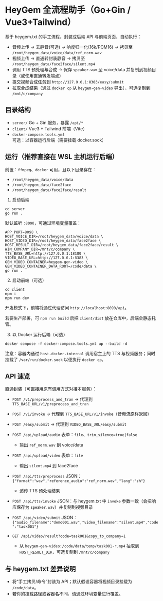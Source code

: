 # HeyGem 全流程助手（Go+Gin / Vue3+Tailwind）

基于 heygem.txt 的手工流程，封装成后端 API 与前端页面，自动执行：

- 音频上传 -> 去静音(可选) -> 响度归一化(16k/PCM16) -> 拷贝至 `/root/heygem_data/voice/data/ref_norm.wav`
- 视频上传 -> 直通转封装静音 -> 拷贝至 `/root/heygem_data/face2face/silent.mp4`
- 调用 TTS 预处理与合成 -> 保存 `speaker.wav` 至 voice/data 并复制到视频目录（或使用直通转发端点）
- 提交视频合成任务到 `http://127.0.0.1:8383/easy/submit`
- 拉取合成结果（通过 `docker cp` 从 `heygem-gen-video` 导出），可选复制到 `/mnt/c/company`

## 目录结构

- `server/` Go + Gin 服务，暴露 `/api/*`
- `client/` Vue3 + Tailwind 前端（Vite）
- `docker-compose.tools.yml` 可选：以容器运行后端（需要挂载 docker.sock）

## 运行（推荐直接在 WSL 主机运行后端）

前置：`ffmpeg`、`docker` 可用，且以下目录存在：

- `/root/heygem_data/voice/data`
- `/root/heygem_data/face2face`
- `/root/heygem_data/face2face/result`

1) 启动后端

```
cd server
go run .
```

默认监听 `:8090`，可通过环境变量覆盖：

```
APP_PORT=8090 \
HOST_VOICE_DIR=/root/heygem_data/voice/data \
HOST_VIDEO_DIR=/root/heygem_data/face2face \
HOST_RESULT_DIR=/root/heygem_data/face2face/result \
WIN_COMPANY_DIR=/mnt/c/company \
TTS_BASE_URL=http://127.0.0.1:18180 \
VIDEO_BASE_URL=http://127.0.0.1:8383 \
GEN_VIDEO_CONTAINER=heygem-gen-video \
GEN_VIDEO_CONTAINER_DATA_ROOT=/code/data \
go run .
```

2) 启动前端（可选）

```
cd client
npm i
npm run dev
```

开发模式下，前端将通过代理访问 `http://localhost:8090/api`。

若要生产部署，可 `npm run build` 后把 `client/dist` 放在仓库中，后端会静态托管。

3) 以 Docker 运行后端（可选）

```
docker compose -f docker-compose.tools.yml up --build -d
```

注意：容器内通过 `host.docker.internal` 调用宿主上的 TTS 与视频服务；同时挂载了 `/var/run/docker.sock` 以便执行 `docker cp`。

## API 速览

直通封装（可直接用原有调用方式对接本服务）：

- `POST /v1/preprocess_and_tran` → 代理到 `TTS_BASE_URL/v1/preprocess_and_tran`
- `POST /v1/invoke` → 代理到 `TTS_BASE_URL/v1/invoke`（音频流原样返回）
- `POST /easy/submit` → 代理到 `VIDEO_BASE_URL/easy/submit`

- `POST /api/upload/audio` 表单：`file`、`trim_silence=true|false`
  - 输出 `ref_norm.wav` 到 voice/data
- `POST /api/upload/video` 表单：`file`
  - 输出 `silent.mp4` 到 face2face
- `POST /api/tts/preprocess` JSON：`{"format":"wav","reference_audio":"ref_norm.wav","lang":"zh"}`
  - 透传 TTS 预处理结果
- `POST /api/tts/invoke` JSON：与 heygem.txt 中 `invoke` 参数一致（会把响应保存为 `speaker.wav`）并复制到视频目录
- `POST /api/video/submit` JSON：`{"audio_filename":"demo001.wav","video_filename":"silent.mp4","code":"task001"}`
- `GET /api/video/result?code=task001&copy_to_company=1`
  - 从 `heygem-gen-video:/code/data/temp/task001-r.mp4` 抽取到 `HOST_RESULT_DIR`，可选复制到 `/mnt/c/company`

## 与 heygem.txt 差异说明

- 将“手工拷贝/命令”封装为 API；默认假设容器将视频目录挂载为 `/code/data`。
- 若你的挂载路径或容器名不同，请通过环境变量进行覆盖。
